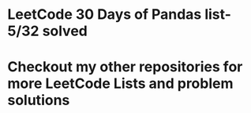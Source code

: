<h1> LeetCode 30 Days of Pandas list- 5/32 solved</h1>
<h1> Checkout my other repositories for more LeetCode Lists and problem solutions</h1>
